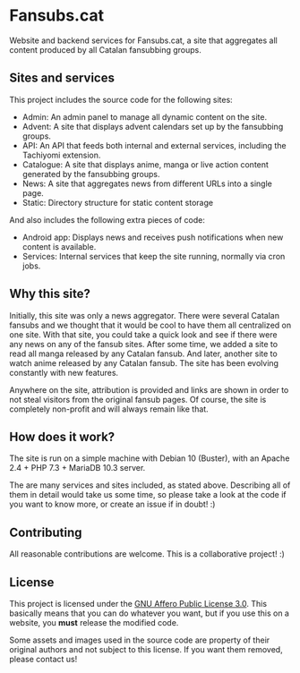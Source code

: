 # Fansubs.cat

Website and backend services for Fansubs.cat, a site that aggregates all content produced by all Catalan fansubbing groups.

## Sites and services

This project includes the source code for the following sites:
- Admin: An admin panel to manage all dynamic content on the site.
- Advent: A site that displays advent calendars set up by the fansubbing groups.
- API: An API that feeds both internal and external services, including the Tachiyomi extension.
- Catalogue: A site that displays anime, manga or live action content generated by the fansubbing groups.
- News: A site that aggregates news from different URLs into a single page.
- Static: Directory structure for static content storage

And also includes the following extra pieces of code:
- Android app: Displays news and receives push notifications when new content is available.
- Services: Internal services that keep the site running, normally via cron jobs.

## Why this site?

Initially, this site was only a news aggregator. There were several Catalan fansubs and we thought that it would be cool to have them all centralized on one site. With that site, you could take a quick look and see if there were any news on any of the fansub sites. After some time, we added a site to read all manga released by any Catalan fansub. And later, another site to watch anime released by any Catalan fansub. The site has been evolving constantly with new features.

Anywhere on the site, attribution is provided and links are shown in order to not steal visitors from the original fansub pages. Of course, the site is completely non-profit and will always remain like that.

## How does it work?

The site is run on a simple machine with Debian 10 (Buster), with an Apache 2.4 + PHP 7.3 + MariaDB 10.3 server.

The are many services and sites included, as stated above. Describing all of them in detail would take us some time, so please take a look at the code if you want to know more, or create an issue if in doubt! :)

## Contributing

All reasonable contributions are welcome. This is a collaborative project! :)

## License

This project is licensed under the [GNU Affero Public License 3.0](https://github.com/fansubscat/Fansubs.cat/blob/master/LICENSE). This basically means that you can do whatever you want, but if you use this on a website, you **must** release the modified code.

Some assets and images used in the source code are property of their original authors and not subject to this license. If you want them removed, please contact us!
